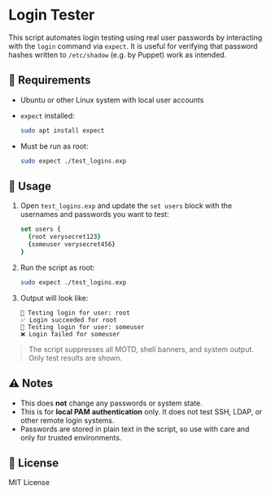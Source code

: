 # Login Tester

This script automates login testing using real user passwords by interacting with the `login` command via `expect`. It is useful for verifying that password hashes written to `/etc/shadow` (e.g. by Puppet) work as intended.

## 🔧 Requirements

- Ubuntu or other Linux system with local user accounts
- `expect` installed:
  ```bash
  sudo apt install expect
  ```

- Must be run as root:
  ```bash
  sudo expect ./test_logins.exp
  ```

## 📝 Usage

1. Open `test_logins.exp` and update the `set users` block with the usernames and passwords you want to test:
   ```tcl
   set users {
     {root verysecret123}
     {someuser verysecret456}
   }
   ```

2. Run the script as root:
   ```bash
   sudo expect ./test_logins.exp
   ```

3. Output will look like:
   ```
   🔐 Testing login for user: root
   ✅ Login succeeded for root
   🔐 Testing login for user: someuser
   ❌ Login failed for someuser
   ```

> The script suppresses all MOTD, shell banners, and system output. Only test results are shown.

## ⚠️ Notes

- This does **not** change any passwords or system state.
- This is for **local PAM authentication** only. It does not test SSH, LDAP, or other remote login systems.
- Passwords are stored in plain text in the script, so use with care and only for trusted environments.

## 📄 License

MIT License


